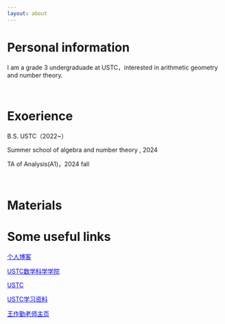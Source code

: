 ```yaml
---
layout: about 
---
```


# Personal information
I am a grade 3 undergraduade at USTC，interested in arithmetic geometry and number theory.

<br/>

# Exoerience
B.S. USTC（2022~）

Summer school of algebra and number theory , 2024

TA of Analysis(A1)，2024 fall 

<br/>

# Materials



# Some useful links
<a href="https://www.luogu.com.cn/blog/zqygg/" target="_blank" style="color: blue;">个人博客</a>

<a href="http://math.ustc.edu.cn/mainm.htm" target="_blank" style="color: blue;">USTC数学科学学院</a>

<a href="https://www.ustc.edu.cn/" target="_blank" style="color: blue;">USTC</a>

<a href="https://www.zhangjy9610.me/USTCdata.html" target="_blank" style="color: blue;">USTC学习资料</a>

<a href="http://staff.ustc.edu.cn/~wangzuoq/" target="_blank" style="color: blue;">王作勤老师主页</a>
